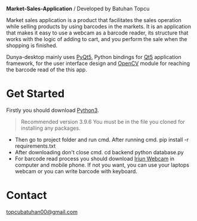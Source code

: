 **Market-Sales-Application** / Developed by Batuhan Topcu

Market sales application is a product that facilitates the sales operation while selling products by using barcodes in the markets. It is an application that makes it easy to use a webcam as a barcode reader, its structure that works with the logic of adding to cart, and you perform the sale when the shopping is finished. 

Dunya-desktop mainly uses [PyQt5](https://www.riverbankcomputing.com/software/pyqt/download5), Python bindings for [Qt5](https://www.qt.io/developers/) application framework, for the user interface design and [OpenCV](https://opencv.org/) module for reaching the barcode read of the this app.

Get Started
============

Firstly you should download [Python3](https://www.python.org/downloads/). 
>	 Recommended version 3.9.6
>    You must be in the file you cloned for installing any packages.
* Then go to project folder and run cmd. After running cmd.
        pip install -r requirements.txt
* After downloading don't close cmd.
        cd backend
        python database.py
* For barcode read process you should download [Iriun Webcam](https://iriun.com/) in computer and mobile phone. If not you want, you can use your laptops webcam or you can write barcode with keyboard.

Contact
=========
topcubatuhan00@gmail.com